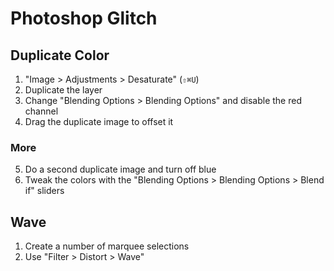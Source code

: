 # Photoshop Glitch

## Duplicate Color

1. "Image > Adjustments > Desaturate" (`⇧⌘U`)
2. Duplicate the layer
3. Change "Blending Options > Blending Options" and disable the red channel
4. Drag the duplicate image to offset it

### More

5. Do a second duplicate image and turn off blue
6. Tweak the colors with the "Blending Options > Blending Options > Blend if" sliders

## Wave

1. Create a number of marquee selections
2. Use "Filter > Distort > Wave"
